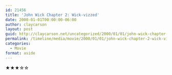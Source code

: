 ```yaml
---
id: 21456
title: 'John Wick Chapter 2: Wick-vizzed'
date: 2000-01-01T00:00:00-06:00
author: claycarson
layout: post
guid: http://claycarson.net/uncategorized/2000/01/01/john-wick-chapter-2-wick-vizzed/
permalink: /timeline/media/movie/2000/01/01/john-wick-chapter-2-wick-vizzed/
categories:
  - Movie
format: aside
---
```

<div class="media-details"></div>

<div class="media-creator"></div>

<div class="media-rating">★★★☆☆</div>